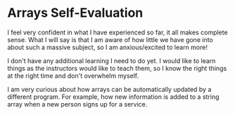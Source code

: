 # Arrays Self-Evaluation
I feel very confident in what I have experienced so far, it all makes complete sense. What I will say is that I am aware of how little we have gone into about such a massive subject, so I am anxious/excited to learn more!

I don't have any additional learning I need to do yet. I would like to learn things as the instructors would like to teach them, so I know the right things at the right time and don't overwhelm myself.

I am very curious about how arrays can be automatically updated by a different program. For example, how new information is added to a string array when a new person signs up for a service.
